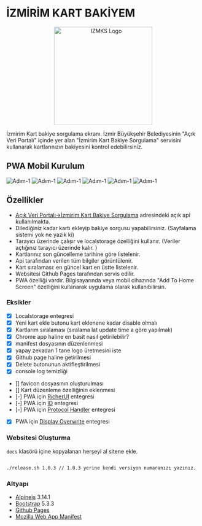 # İZMİRİM KART BAKİYEM #

<p align="center"><img src='screenshots/izmbs_logo.png' width='256' alt="IZMKS Logo"></p>

İzmirim Kart bakiye sorgulama ekranı. İzmir Büyükşehir Belediyesinin "Açık Veri Portalı" içinde yer alan "İzmirim Kart Bakiye Sorgulama" servisini kullanarak kartlarınızın bakiyesini kontrol edebilirsiniz.

## PWA Mobil Kurulum ##

![Adım-1](screenshots/screenshot-1.jpeg)
![Adım-1](screenshots/screenshot-2.jpeg)
![Adım-1](screenshots/screenshot-3.jpeg)
![Adım-1](screenshots/screenshot-4.jpeg)
![Adım-1](screenshots/screenshot-5.jpeg)
![Adım-1](screenshots/screenshot-6.jpeg)

## Özellikler ##

- [Açık Veri Portalı->İzmirim Kart Bakiye Sorgulama](https://acikveri.bizizmir.com/tr/dataset/izmirim-kart-bakiye-sorgulama/resource/4f6b8d92-bf86-4707-98d4-6f1b29758062) adresindeki açık api kullanılmakta.
- Dilediğiniz kadar kartı ekleyip bakiye sorgusu yapabilirsiniz. (Sayfalama sistemi yok ne yazik ki)
- Tarayıcı üzerinde çalışır ve localstorage özelliğini kullanır. (Veriler açtığınız tarayıcı üzerinde kalır. )
- Kartlarınız son güncelleme tarihine göre listelenir.
- Api tarafından verilen tüm bilgiler görüntülenir.
- Kart sıralaması: en güncel kart en üstte listelenir.
- Websitesi Github Pages tarafından servis edilir.
- PWA özelliği vardır. Bilgisayarında veya mobil cihazında "Add To Home Screen" özelliğini kullanarak uygulama olarak kullanıbilirsin.

### Eksikler ###

- [X] Localstorage entegresi
- [X] Yeni kart ekle butonu kart eklenene kadar disable olmalı
- [X] Kartlarım sıralaması (sıralama lat update time a göre yapılmalı)
- [X] Chrome app haline en basit nasıl getirilebilir?
- [X] manifest dosyasının düzenlenmesi
- [X] yapay zekadan 1 tane logo üretmesini iste
- [X] Github page haline getirilmesi
- [X] Delete butonunun aktifleştirilmesi
- [X] console log temizliği
- [] favicon dosyasının oluşturulması
- [] Kart düzenleme özelliğinin eklenmesi
- [-] PWA için [RicherUI](https://web.dev/patterns/web-apps/richer-install-ui) entegresi
- [-] PWA için [ID](https://developer.chrome.com/docs/capabilities/pwa-manifest-id?utm_source=devtools) entegresi
- [-] PWA için [Protocol Handler](https://developer.chrome.com/docs/web-platform/best-practices/url-protocol-handler?utm_source=devtools) entegresi
- [X] PWA için [Display Overwrite](https://learn.microsoft.com/en-us/microsoft-edge/progressive-web-apps-chromium/how-to/window-controls-overlay) entegresi

### Websitesi Oluşturma ###

`docs` klasörü içine kopyalanan herşeyi al sitene ekle.

```bash

./release.sh 1.0.3 // 1.0.3 yerine kendi versiyon numaranızı yazınız.

```

### Altyapı ###

- [Alpinejs](https://github.com/alpinejs/alpine) 3.14.1
- [Bootstrap](https://getbootstrap.com/docs/5.3/getting-started/introduction/) 5.3.3
- [Github Pages](https://pages.github.com/)
- [Mozilla Web App Manifest](https://developer.mozilla.org/en-US/docs/Web/Manifest)
